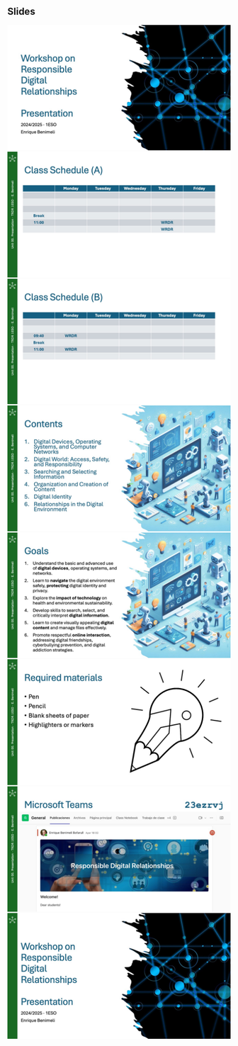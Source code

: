 ## Slides

<div class="glightbox">
  <a href="slides/presentation/Diapositiva1.jpeg" class="glightbox">
    <img src="slides/presentation/Diapositiva1.jpeg" alt="Imagen 2" />
  </a>
  <a href="slides/presentation/Diapositiva2.jpeg" class="glightbox hidden">
    <img src="slides/presentation/Diapositiva2.jpeg" alt="Imagen 5" />
  </a>
  <a href="slides/presentation/Diapositiva3.jpeg" class="glightbox hidden">
    <img src="slides/presentation/Diapositiva3.jpeg" alt="Imagen 6" />
  </a>
  <a href="slides/presentation/Diapositiva4.jpeg" class="glightbox hidden">
    <img src="slides/presentation/Diapositiva4.jpeg" alt="Imagen 7" />
  </a>
  <a href="slides/presentation/Diapositiva5.jpeg" class="glightbox hidden">
    <img src="slides/presentation/Diapositiva5.jpeg" alt="Imagen 8" />
  </a>
  <a href="slides/presentation/Diapositiva6.jpeg" class="glightbox hidden">
    <img src="slides/presentation/Diapositiva6.jpeg" alt="Imagen 9" />
  </a>
  <a href="slides/presentation/Diapositiva7.jpeg" class="glightbox hidden">
    <img src="slides/presentation/Diapositiva7.jpeg" alt="Imagen 11" />
  </a>
  <a href="slides/presentation/Diapositiva8.jpeg" class="glightbox hidden">
    <img src="slides/presentation/Diapositiva8.jpeg" alt="Imagen 11" />
  </a>
</div>

<script>
  const lightbox = GLightbox({});
</script>